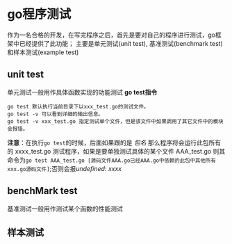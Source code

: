 # go程序测试
作为一名合格的开发，在写完程序之后，首先是要对自己的程序进行测试，go框架中已经提供了此功能；
主要是单元测试(unit test), 基准测试(benchmark test)和样本测试(example test)

## unit test
单元测试一般用作具体函数实现的功能测试
**go test指令**
```
go test 默认执行当前目录下以xxx_test.go的测试文件。
go test -v 可以看到详细的输出信息。
go test -v xxx_test.go 指定测试单个文件，但是该文件中如果调用了其它文件中的模块会报错。
```


**注意**：在执行```go test```的时候，后面如果跟的是 *包名* 那么程序将会运行此包所有的 xxxx_test.go 测试程序，如果是要单独测试具体的某个文件 AAA_test.go
则其命令为```go test AAA_test.go [源码文件AAA.go已经AAA.go中依赖的此包中其他所有xxx.go源码文件]```;否则会报*undefined: xxxx*



## benchMark test
基准测试一般用作测试某个函数的性能测试



## 样本测试

